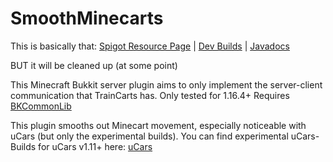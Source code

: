 # SmoothMinecarts
This is basically that:
[Spigot Resource Page](https://www.spigotmc.org/resources/traincarts.39592/) | [Dev Builds](https://ci.mg-dev.eu/job/TrainCarts/) | [Javadocs](https://ci.mg-dev.eu/javadocs/TrainCarts/)

BUT it will be cleaned up (at some point)

This Minecraft Bukkit server plugin aims to only implement the server-client communication that TrainCarts has.
Only tested for 1.16.4+
Requires [BKCommonLib](https://www.spigotmc.org/resources/bkcommonlib.39590/)

This plugin smooths out Minecart movement, especially noticeable with uCars (but only the experimental builds).
You can find experimental uCars-Builds for uCars v1.11+ here: [uCars](https://github.com/Jakllp/ucars/releases)
